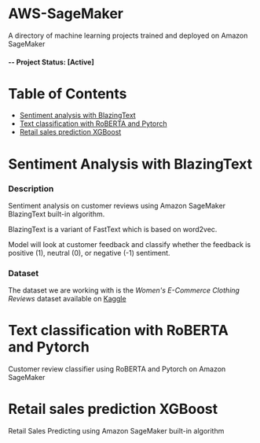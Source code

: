 # AWS-SageMaker
A directory of machine learning projects trained and deployed on Amazon SageMaker

#### -- Project Status: [Active]

# Table of Contents
- [Sentiment analysis with BlazingText](#sentiment-analysis-with-blazingtext)
- [Text classification with RoBERTA and Pytorch](#text-classification-with-roberta-and-pytorch)
- [Retail sales prediction XGBoost](#retail-sales-prediction-xgboost)

# Sentiment Analysis with BlazingText

### Description

Sentiment analysis on customer reviews using Amazon SageMaker BlazingText built-in algorithm.

BlazingText is a variant of FastText which is based on word2vec.

Model will look at customer feedback and classify whether the feedback is positive (1), neutral (0), or negative (-1) sentiment.

### Dataset

The dataset we are working with is the *Women's E-Commerce Clothing Reviews* dataset available on [Kaggle](https://www.kaggle.com/datasets/nicapotato/womens-ecommerce-clothing-reviews)


# Text classification with RoBERTA and Pytorch

Customer review classifier using RoBERTA and Pytorch on Amazon SageMaker 

# Retail sales prediction XGBoost

Retail Sales Predicting using Amazon SageMaker built-in algorithm
